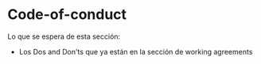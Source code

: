 # Code-of-conduct

Lo que se espera de esta sección:
- Los Dos and Don'ts que ya están en la sección de working agreements